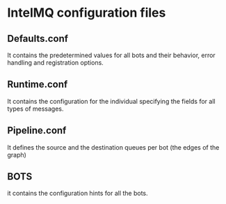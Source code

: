 # IntelMQ configuration files

## Defaults.conf
It contains the predetermined values for all bots and their behavior, error handling and registration options.

## Runtime.conf
It contains the configuration for the individual specifying the fields for all types of messages.

## Pipeline.conf
It defines the source and the destination queues per bot (the edges of the graph)

## BOTS
it contains the configuration hints for all the bots.
